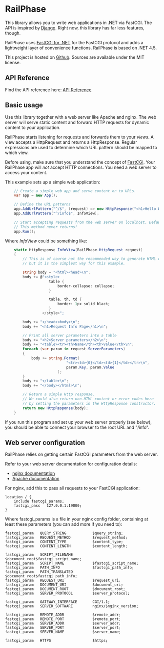 # RailPhase

This library allows you to write web applications in .NET via FastCGI. The API is inspired by [Django](https://www.djangoproject.com/). Right now, this library has far less features, though.

RailPhase uses [FastCGI for .NET](https://github.com/LukasBoersma/FastCGI) for the FastCGI protocol and adds a lightweight layer of convenience functions. RailPhase is based on .NET 4.5.

This project is hosted on [Github](https://github.com/LukasBoersma/RailPhase). Sources are available under the MIT license.

## API Reference

Find the API reference here: [API Reference](api_reference.md)

## Basic usage

Use this library together with a web server like Apache and nginx. The web server will serve static content and forward HTTP requests for dynamic content to your application.

RailPhase starts listening for requests and forwards them to your *views*. A view accepts a HttpRequest and returns a HttpResponse. Regular expressions are used to determine which URL pattern should be mapped to which view.

Before using, make sure that you understand the concept of [FastCGI](https://en.wikipedia.org/wiki/FastCGI). Your RailPhase app will *not* accept HTTP connections. You need a web server to access your content.

This example sets up a simple web application:

```csharp
    // Create a simple web app and serve content on to URLs.
    var app = new App();

    // Define the URL patterns
    app.AddUrlPattern("^/$", (request) => new HttpResponse("<h1>Hello World</h1>"));
    app.AddUrlPattern("^/info$", InfoView);

    // Start accepting requests from the web server on localhost. Default port is 19000.
    // This method never returns!
    app.Run();
```

Where *InfoView* could be something like:

```csharp
    static HttpResponse InfoView(RailPhase.HttpRequest request)
    {
        // This is of course not the recommended way to generate HTML content,
        // but it is the simplest way for this example.

        string body = "<html><head>\n";
        body += @"<style>
                    table {
                        border-collapse: collapse;
                    }

                    table, th, td {
                        border: 1px solid black;
                    }
                 </style>";

        body += "</head><body>\n";
        body += "<h1>Request Info Page</h1>\n";

        // Print all server parameters into a table
        body += "<h2>Server parameters</h2>\n";
        body += "<table><tr><th>Name</th><th>Value</th>\n";
        foreach (var param in request.ServerParameters)
        {
            body += string.Format(
                            "<tr><td>{0}</td><td>{1}</td></tr>\n",
                            param.Key, param.Value
                        );
        }
        body += "</table>\n";
        body += "</body></html>\n";

        // Return a simple Http response.
        // We could also return non-HTML content or error codes here
        // by setting the parameters in the HttpResponse constructor.
        return new HttpResponse(body);
    }
```

If you run this program and set up your web server properly (see below), you should be able to connect your browser to the root URL and "/info".

## Web server configuration

RailPhase relies on getting certain FastCGI parameters from the web server.

Refer to your web server documentation for configuration details:

 * [nginx documentation](http://nginx.org/en/docs/http/ngx_http_fastcgi_module.html)
 * [Apache documentation](http://httpd.apache.org/mod_fcgid/mod/mod_fcgid.html)

For nginx, add this to pass all requests to your FastCGI application:

    location / {
        include fastcgi_params;
        fastcgi_pass   127.0.0.1:19000;
    }

Where fastcgi_params is a file in your nginx config folder, containing at least these parameters (you can add more if you need to):

    fastcgi_param   QUERY_STRING            $query_string;
    fastcgi_param   REQUEST_METHOD          $request_method;
    fastcgi_param   CONTENT_TYPE            $content_type;
    fastcgi_param   CONTENT_LENGTH          $content_length;

    fastcgi_param   SCRIPT_FILENAME         $document_root$fastcgi_script_name;
    fastcgi_param   SCRIPT_NAME             $fastcgi_script_name;
    fastcgi_param   PATH_INFO               $fastcgi_path_info;
    fastcgi_param 	PATH_TRANSLATED         $document_root$fastcgi_path_info;
    fastcgi_param   REQUEST_URI             $request_uri;
    fastcgi_param   DOCUMENT_URI            $document_uri;
    fastcgi_param   DOCUMENT_ROOT           $document_root;
    fastcgi_param   SERVER_PROTOCOL         $server_protocol;

    fastcgi_param   GATEWAY_INTERFACE       CGI/1.1;
    fastcgi_param   SERVER_SOFTWARE         nginx/$nginx_version;

    fastcgi_param   REMOTE_ADDR             $remote_addr;
    fastcgi_param   REMOTE_PORT             $remote_port;
    fastcgi_param   SERVER_ADDR             $server_addr;
    fastcgi_param   SERVER_PORT             $server_port;
    fastcgi_param   SERVER_NAME             $server_name;

    fastcgi_param   HTTPS                   $https;
